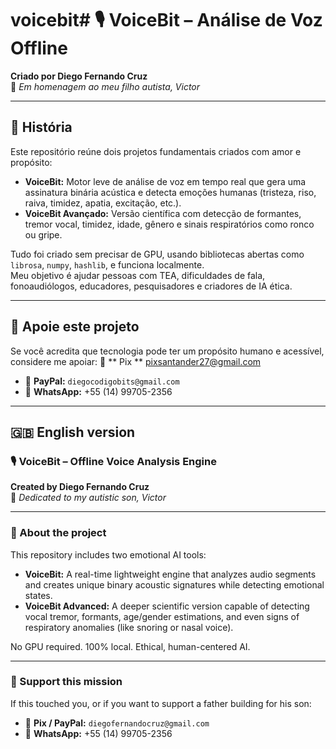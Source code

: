 # voicebit# 🎙️ VoiceBit – Análise de Voz Offline
**Criado por Diego Fernando Cruz**  
💙 *Em homenagem ao meu filho autista, Victor*

---

## 📜 História

Este repositório reúne dois projetos fundamentais criados com amor e propósito:

- **VoiceBit:** Motor leve de análise de voz em tempo real que gera uma assinatura binária acústica e detecta emoções humanas (tristeza, riso, raiva, timidez, apatia, excitação, etc.).
- **VoiceBit Avançado:** Versão científica com detecção de formantes, tremor vocal, timidez, idade, gênero e sinais respiratórios como ronco ou gripe.

Tudo foi criado sem precisar de GPU, usando bibliotecas abertas como `librosa`, `numpy`, `hashlib`, e funciona localmente.  
Meu objetivo é ajudar pessoas com TEA, dificuldades de fala, fonoaudiólogos, educadores, pesquisadores e criadores de IA ética.

---

## 🙏 Apoie este projeto

Se você acredita que tecnologia pode ter um propósito humano e acessível, considere me apoiar:
  💸 ** Pix ** pixsantander27@gmail.com
- 💸 **PayPal:** `diegocodigobits@gmail.com`
- 📱 **WhatsApp:** +55 (14) 99705-2356

---

## 🇬🇧 English version

### 🎙️ VoiceBit – Offline Voice Analysis Engine  
**Created by Diego Fernando Cruz**  
💙 *Dedicated to my autistic son, Victor*

---

### 📜 About the project

This repository includes two emotional AI tools:

- **VoiceBit:** A real-time lightweight engine that analyzes audio segments and creates unique binary acoustic signatures while detecting emotional states.
- **VoiceBit Advanced:** A deeper scientific version capable of detecting vocal tremor, formants, age/gender estimations, and even signs of respiratory anomalies (like snoring or nasal voice).

No GPU required. 100% local. Ethical, human-centered AI.

---

### 🙏 Support this mission

If this touched you, or if you want to support a father building for his son:

- 💸 **Pix / PayPal:** `diegofernandocruz@gmail.com`
- 📱 **WhatsApp:** +55 (14) 99705-2356
